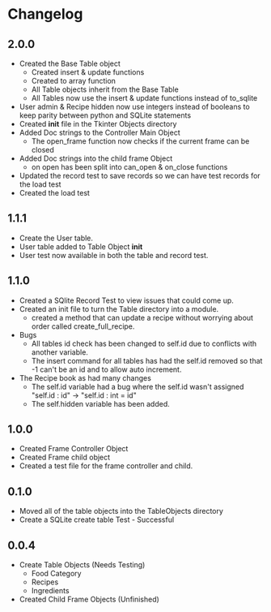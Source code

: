 # Changelog

## 2.0.0

* Created the Base Table object
  * Created insert & update functions
  * Created to array function
  * All Table objects inherit from the Base Table
  * All Tables now use the insert & update functions instead of to_sqlite
* User admin & Recipe hidden now use integers instead of booleans to keep parity between python and SQLite statements
* Created __init__ file in the Tkinter Objects directory
* Added Doc strings to the Controller Main Object
  * The open_frame function now checks if the current frame can be closed
* Added Doc strings into the child frame Object
  * on open has been split into can_open & on_close functions
* Updated the record test to save records so we can have test records for the load test
* Created the load test

## 1.1.1

* Create the User table.
* User table added to Table Object __init__
* User test now available in both the table and record test.

## 1.1.0

* Created a SQlite Record Test to view issues that could come up.
* Created an init file to turn the Table directory into a module.
  * created a method that can update a recipe without worrying about order called create_full_recipe.
* Bugs
  * All tables id check has been changed to self.id due to conflicts with another variable.
  * The insert command for all tables has had the self.id removed so that -1 can't be an id and to allow auto increment.
* The Recipe book as had many changes
  * The self.id variable had a bug where the self.id wasn't assigned "self.id : id" -> "self.id : int = id"
  * The self.hidden variable has been added.

## 1.0.0

* Created Frame Controller Object
* Created Frame child object
* Created a test file for the frame controller and child.

## 0.1.0

* Moved all of the table objects into the TableObjects directory
* Create a SQLite create table Test - Successful

## 0.0.4

* Create Table Objects (Needs Testing)
  * Food Category
  * Recipes
  * Ingredients
* Created Child Frame Objects (Unfinished)
